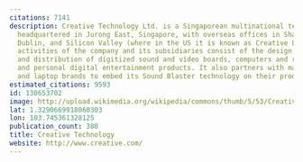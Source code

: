 ```yaml
---
citations: 7141
description: Creative Technology Ltd. is a Singaporean multinational technology company
  headquartered in Jurong East, Singapore, with overseas offices in Shanghai, Tokyo,
  Dublin, and Silicon Valley (where in the US it is known as Creative Labs). The principal
  activities of the company and its subsidiaries consist of the design, manufacture
  and distribution of digitized sound and video boards, computers and related multimedia
  and personal digital entertainment products. It also partners with mainboard manufacturers
  and laptop brands to embed its Sound Blaster technology on their products.
estimated_citations: 9593
id: 130653702
image: http://upload.wikimedia.org/wikipedia/commons/thumb/5/53/Creative_Technology_company_logo.svg/500px-Creative_Technology_company_logo.svg.png
lat: 1.3290669918060303
lon: 103.745361328125
publication_count: 380
title: Creative Technology
website: http://www.creative.com/
---
```

